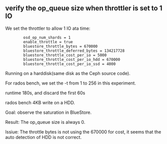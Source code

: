 ## verify the op\_queue size when throttler is set to 1 IO

We set the throttler to allow 1 IO ata time:
```
        osd_op_num_shards = 1
        enable_throttle = true
        bluestore_throttle_bytes = 670000
        bluestore_throttle_deferred_bytes = 134217728
        bluestore_throttle_cost_per_io = 5000
        bluestore_throttle_cost_per_io_hdd = 670000
        bluestore_throttle_cost_per_io_ssd = 4000
```
Running on a harddisk(same disk as the Ceph source code).

For rados bench, we set the -t from 1 to 256 in this experiment.

runtime 180s, and discard the first 60s

rados bench 4KB write on a HDD.

Goal: observe the saturation in BlueStore.

Result: The op\_queue size is always 0. 

Issiue: The throttle bytes is not using the 670000 for cost, it seems that the auto detection of HDD is not correct. 

